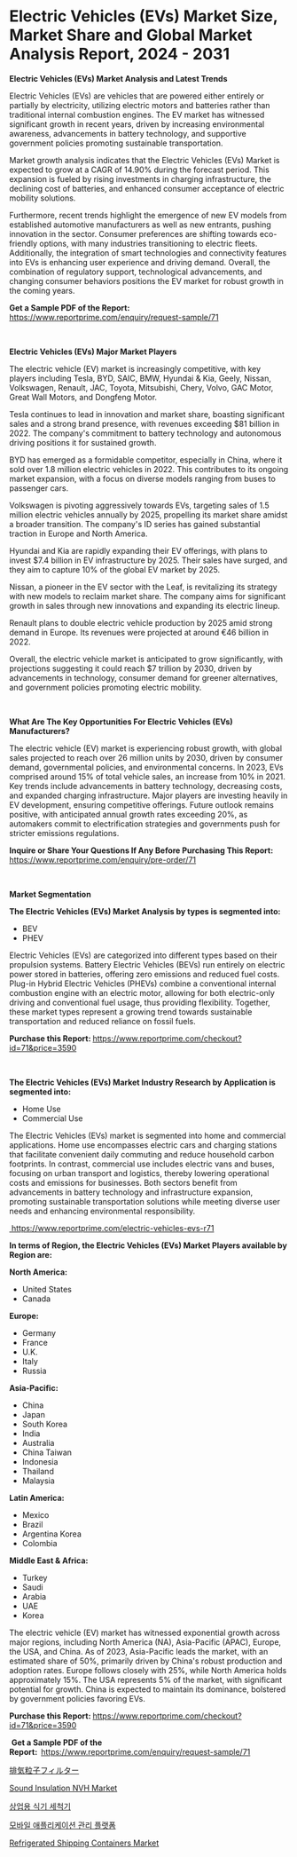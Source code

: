 <p><h1>Electric Vehicles (EVs) Market Size, Market Share and Global Market Analysis Report, 2024 - 2031</h1></p><p><strong>Electric Vehicles (EVs) Market Analysis and Latest Trends</strong></p>
<p><p>Electric Vehicles (EVs) are vehicles that are powered either entirely or partially by electricity, utilizing electric motors and batteries rather than traditional internal combustion engines. The EV market has witnessed significant growth in recent years, driven by increasing environmental awareness, advancements in battery technology, and supportive government policies promoting sustainable transportation.</p><p>Market growth analysis indicates that the Electric Vehicles (EVs) Market is expected to grow at a CAGR of 14.90% during the forecast period. This expansion is fueled by rising investments in charging infrastructure, the declining cost of batteries, and enhanced consumer acceptance of electric mobility solutions. </p><p>Furthermore, recent trends highlight the emergence of new EV models from established automotive manufacturers as well as new entrants, pushing innovation in the sector. Consumer preferences are shifting towards eco-friendly options, with many industries transitioning to electric fleets. Additionally, the integration of smart technologies and connectivity features into EVs is enhancing user experience and driving demand. Overall, the combination of regulatory support, technological advancements, and changing consumer behaviors positions the EV market for robust growth in the coming years.</p></p>
<p><strong>Get a Sample PDF of the Report:&nbsp;</strong> <a href="https://www.reportprime.com/enquiry/request-sample/71">https://www.reportprime.com/enquiry/request-sample/71</a></p>
<p>&nbsp;</p>
<p><strong>Electric Vehicles (EVs) Major Market Players</strong></p>
<p><p>The electric vehicle (EV) market is increasingly competitive, with key players including Tesla, BYD, SAIC, BMW, Hyundai & Kia, Geely, Nissan, Volkswagen, Renault, JAC, Toyota, Mitsubishi, Chery, Volvo, GAC Motor, Great Wall Motors, and Dongfeng Motor. </p><p>Tesla continues to lead in innovation and market share, boasting significant sales and a strong brand presence, with revenues exceeding $81 billion in 2022. The company's commitment to battery technology and autonomous driving positions it for sustained growth.</p><p>BYD has emerged as a formidable competitor, especially in China, where it sold over 1.8 million electric vehicles in 2022. This contributes to its ongoing market expansion, with a focus on diverse models ranging from buses to passenger cars.</p><p>Volkswagen is pivoting aggressively towards EVs, targeting sales of 1.5 million electric vehicles annually by 2025, propelling its market share amidst a broader transition. The company's ID series has gained substantial traction in Europe and North America.</p><p>Hyundai and Kia are rapidly expanding their EV offerings, with plans to invest $7.4 billion in EV infrastructure by 2025. Their sales have surged, and they aim to capture 10% of the global EV market by 2025.</p><p>Nissan, a pioneer in the EV sector with the Leaf, is revitalizing its strategy with new models to reclaim market share. The company aims for significant growth in sales through new innovations and expanding its electric lineup.</p><p>Renault plans to double electric vehicle production by 2025 amid strong demand in Europe. Its revenues were projected at around €46 billion in 2022.</p><p>Overall, the electric vehicle market is anticipated to grow significantly, with projections suggesting it could reach $7 trillion by 2030, driven by advancements in technology, consumer demand for greener alternatives, and government policies promoting electric mobility.</p></p>
<p>&nbsp;</p>
<p><strong>What Are The Key Opportunities For Electric Vehicles (EVs) Manufacturers?</strong></p>
<p><p>The electric vehicle (EV) market is experiencing robust growth, with global sales projected to reach over 26 million units by 2030, driven by consumer demand, governmental policies, and environmental concerns. In 2023, EVs comprised around 15% of total vehicle sales, an increase from 10% in 2021. Key trends include advancements in battery technology, decreasing costs, and expanded charging infrastructure. Major players are investing heavily in EV development, ensuring competitive offerings. Future outlook remains positive, with anticipated annual growth rates exceeding 20%, as automakers commit to electrification strategies and governments push for stricter emissions regulations.</p></p>
<p><strong>Inquire or Share Your Questions If Any Before Purchasing This Report:</strong> <a href="https://www.reportprime.com/enquiry/pre-order/71">https://www.reportprime.com/enquiry/pre-order/71</a></p>
<p>&nbsp;</p>
<p><strong>Market Segmentation</strong></p>
<p><strong>The Electric Vehicles (EVs) Market Analysis by types is segmented into:</strong></p>
<p><ul><li>BEV</li><li>PHEV</li></ul></p>
<p><p>Electric Vehicles (EVs) are categorized into different types based on their propulsion systems. Battery Electric Vehicles (BEVs) run entirely on electric power stored in batteries, offering zero emissions and reduced fuel costs. Plug-in Hybrid Electric Vehicles (PHEVs) combine a conventional internal combustion engine with an electric motor, allowing for both electric-only driving and conventional fuel usage, thus providing flexibility. Together, these market types represent a growing trend towards sustainable transportation and reduced reliance on fossil fuels.</p></p>
<p><strong>Purchase this Report:&nbsp;</strong><a href="https://www.reportprime.com/checkout?id=71&price=3590">https://www.reportprime.com/checkout?id=71&price=3590</a></p>
<p>&nbsp;</p>
<p><strong>The Electric Vehicles (EVs) Market Industry Research by Application is segmented into:</strong></p>
<p><ul><li>Home Use</li><li>Commercial Use</li></ul></p>
<p><p>The Electric Vehicles (EVs) market is segmented into home and commercial applications. Home use encompasses electric cars and charging stations that facilitate convenient daily commuting and reduce household carbon footprints. In contrast, commercial use includes electric vans and buses, focusing on urban transport and logistics, thereby lowering operational costs and emissions for businesses. Both sectors benefit from advancements in battery technology and infrastructure expansion, promoting sustainable transportation solutions while meeting diverse user needs and enhancing environmental responsibility.</p></p>
<p><a href="https://www.reportprime.com/electric-vehicles-evs-r71">&nbsp;https://www.reportprime.com/electric-vehicles-evs-r71</a></p>
<p><strong>In terms of Region, the Electric Vehicles (EVs) Market Players available by Region are:</strong></p>
<p>
    <p> <strong> North America: </strong>
        <ul>
            <li>United States</li>
            <li>Canada</li>
        </ul>
        </p> 
    <p> <strong> Europe: </strong>
        <ul>
            <li>Germany</li>
            <li>France</li>
            <li>U.K.</li>
            <li>Italy</li>
            <li>Russia</li>
        </ul>
        </p> 
    <p> <strong> Asia-Pacific: </strong>
        <ul>
            <li>China</li>
            <li>Japan</li>
            <li>South Korea</li>
            <li>India</li>
            <li>Australia</li>
            <li>China Taiwan</li>
            <li>Indonesia</li>
            <li>Thailand</li>
            <li>Malaysia</li>
        </ul>
        </p> 
    <p> <strong> Latin America: </strong>
        <ul>
            <li>Mexico</li>
            <li>Brazil</li>
            <li>Argentina Korea</li>
            <li>Colombia</li>
        </ul>
        </p> 
    <p> <strong> Middle East & Africa: </strong>
        <ul>
            <li>Turkey</li>
            <li>Saudi</li>
            <li>Arabia</li>
            <li>UAE</li>
            <li>Korea</li>
        </ul>
    </p>
    </p>
<p><p>The electric vehicle (EV) market has witnessed exponential growth across major regions, including North America (NA), Asia-Pacific (APAC), Europe, the USA, and China. As of 2023, Asia-Pacific leads the market, with an estimated share of 50%, primarily driven by China's robust production and adoption rates. Europe follows closely with 25%, while North America holds approximately 15%. The USA represents 5% of the market, with significant potential for growth. China is expected to maintain its dominance, bolstered by government policies favoring EVs.</p></p>
<p><strong>Purchase this Report: </strong><a href="https://www.reportprime.com/checkout?id=71&price=3590">https://www.reportprime.com/checkout?id=71&price=3590</a></p>
<p>&nbsp;<strong>Get a Sample PDF of the Report:&nbsp;&nbsp;</strong><a href="https://www.reportprime.com/enquiry/request-sample/71">https://www.reportprime.com/enquiry/request-sample/71</a></p>
<p><strong></strong></p>
<p><p><a href="https://medium.com/@hattietromp/%E3%82%B0%E3%83%AD%E3%83%BC%E3%83%90%E3%83%AB%E6%8E%92%E6%B0%97%E7%B2%92%E5%AD%90%E3%83%95%E3%82%A3%E3%83%AB%E3%82%BF%E3%83%BC%E5%B8%82%E5%A0%B4-%E3%83%88%E3%83%AC%E3%83%B3%E3%83%89%E5%88%86%E6%9E%90%E3%81%A8%E4%BB%8A%E5%BE%8C%E3%81%AE%E6%88%90%E9%95%B7%E3%81%AE%E8%A6%8B%E9%80%9A%E3%81%97-2024%E5%B9%B4-2031%E5%B9%B4-e7d688444f13">排気粒子フィルター</a></p><p><a href="https://github.com/wwwkeltoum/Market-Research-Report-List-4/blob/main/sound-insulation-nvh-market.md">Sound Insulation NVH Market</a></p><p><a href="https://medium.com/@christorpherpfannerstill5436/%EA%B8%80%EB%A1%9C%EB%B2%8C-%EC%83%81%EC%97%85-%EC%8B%9D%EA%B8%B0-%EC%84%B8%EC%B2%99%EA%B8%B0-%EC%8B%9C%EC%9E%A5-%EB%B6%84%EC%84%9D-%ED%8A%B8%EB%A0%8C%EB%93%9C-%EC%98%88%EC%B8%A1-%EB%B0%8F-%EC%84%B1%EC%9E%A5-%EA%B8%B0%ED%9A%8C-2024-2031-140%ED%8E%98%EC%9D%B4%EC%A7%80-%EB%B3%B4%EA%B3%A0%EC%84%9C-8211220cda68">상업용 식기 세척기</a></p><p><a href="https://medium.com/@addiehirthe50/%EB%AA%A8%EB%B0%94%EC%9D%BC-%EC%95%A0%ED%94%8C%EB%A6%AC%EC%BC%80%EC%9D%B4%EC%85%98-%EA%B4%80%EB%A6%AC-%ED%94%8C%EB%9E%AB%ED%8F%BC-%EC%8B%9C%EC%9E%A5-%EC%84%B1%EC%9E%A5-%EC%8B%9C%EC%9E%A5-%EC%84%B8%EB%B6%84%ED%99%94-%EB%B0%8F-%EC%A7%80%EC%97%AD-%EB%B6%84%EC%84%9D-%EA%B8%80%EB%A1%9C%EB%B2%8C-%EC%98%88%EC%B8%A1-2031-45f05f70ac61">모바일 애플리케이션 관리 플랫폼</a></p><p><a href="https://medium.com/@christopher.walker6564/refrigerated-shipping-containers-market-global-market-insights-and-sales-trends-2024-to-2031-f5f18e6eaa5f">Refrigerated Shipping Containers Market</a></p></p>
